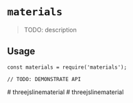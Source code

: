 # `materials`

> TODO: description

## Usage

```
const materials = require('materials');

// TODO: DEMONSTRATE API
```
#   t h r e e j s l i n e m a t e r i a l  
 #   t h r e e j s l i n e m a t e r i a l  
 